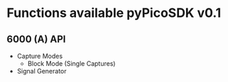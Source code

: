 # Functions available pyPicoSDK v0.1
## 6000 (A) API
- Capture Modes 
    - Block Mode (Single Captures)
- Signal Generator


